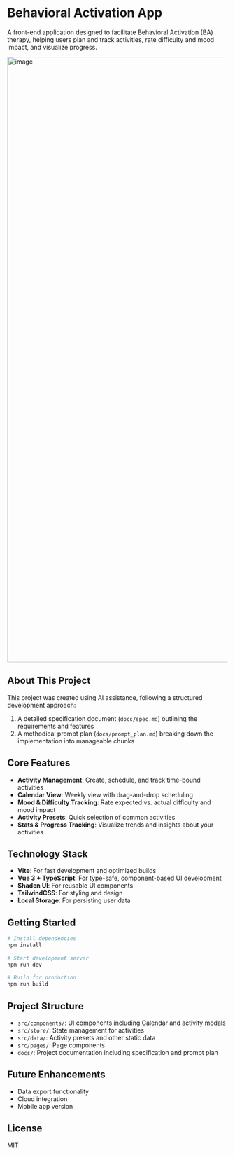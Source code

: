 # Behavioral Activation App

A front-end application designed to facilitate Behavioral Activation (BA) therapy, helping users
plan and track activities, rate difficulty and mood impact, and visualize progress.

<img width="1384" alt="image" src="https://github.com/user-attachments/assets/7192839e-acb4-4820-bee5-fbaaefd144a2" />

## About This Project

This project was created using AI assistance, following a structured development approach:

1. A detailed specification document (`docs/spec.md`) outlining the requirements and features
2. A methodical prompt plan (`docs/prompt_plan.md`) breaking down the implementation into manageable
   chunks

## Core Features

- **Activity Management**: Create, schedule, and track time-bound activities
- **Calendar View**: Weekly view with drag-and-drop scheduling
- **Mood & Difficulty Tracking**: Rate expected vs. actual difficulty and mood impact
- **Activity Presets**: Quick selection of common activities
- **Stats & Progress Tracking**: Visualize trends and insights about your activities

## Technology Stack

- **Vite**: For fast development and optimized builds
- **Vue 3 + TypeScript**: For type-safe, component-based UI development
- **Shadcn UI**: For reusable UI components
- **TailwindCSS**: For styling and design
- **Local Storage**: For persisting user data

## Getting Started

 ```bash                                                                                                                                                              
 # Install dependencies                                                                                                                                               
 npm install                                                                                                                                                          
                                                                                                                                                                      
 # Start development server                                                                                                                                           
 npm run dev                                                                                                                                                          
                                                                                                                                                                      
 # Build for production                                                                                                                                               
 npm run build                                                                                                                                                        
 ```                                                                                                                                                                  

## Project Structure

- `src/components/`: UI components including Calendar and activity modals
- `src/store/`: State management for activities
- `src/data/`: Activity presets and other static data
- `src/pages/`: Page components
- `docs/`: Project documentation including specification and prompt plan

## Future Enhancements

- Data export functionality
- Cloud integration
- Mobile app version

## License

MIT
